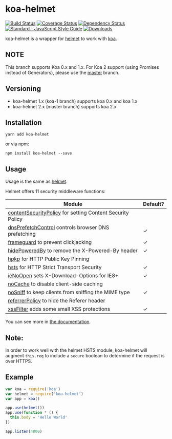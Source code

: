 koa-helmet
==========

[![Build Status](https://img.shields.io/travis/venables/koa-helmet/koa-1.svg)](https://travis-ci.org/venables/koa-helmet)
[![Coverage Status](https://coveralls.io/repos/github/venables/koa-helmet/badge.svg?branch=koa-1)](https://coveralls.io/github/venables/koa-helmet?branch=koa-1)
[![Dependency Status](https://img.shields.io/david/venables/koa-helmet.svg)](https://david-dm.org/venables/koa-helmet)
[![Standard - JavaScript Style Guide](https://img.shields.io/badge/code%20style-standard-brightgreen.svg)](http://standardjs.com/)
[![Downloads](https://img.shields.io/npm/dm/koa-helmet.svg)](https://www.npmjs.com/package/koa-helmet)

koa-helmet is a wrapper for [helmet](https://github.com/helmetjs/helmet) to work with [koa](https://github.com/koajs/koa).

NOTE
----

This branch supports Koa 0.x and 1.x.  For Koa 2 support (using Promises instead of Generators), please use the [master](https://github.com/venables/koa-helmet) branch.


Versioning
----------

* koa-helmet 1.x (koa-1 branch) supports koa 0.x and koa 1.x
* koa-helmet 2.x (master branch) supports koa 2.x


Installation
------------

```
yarn add koa-helmet
```

or via npm:

```
npm install koa-helmet --save
```

Usage
-----

Usage is the same as [helmet](https://github.com/helmetjs/helmet).

Helmet offers 11 security middleware functions:

| Module | Default? |
|---|---|
| [contentSecurityPolicy](https://helmetjs.github.io/docs/csp/) for setting Content Security Policy |  |
| [dnsPrefetchControl](https://helmetjs.github.io/docs/dns-prefetch-control) controls browser DNS prefetching | ✓ |
| [frameguard](https://helmetjs.github.io/docs/frameguard/) to prevent clickjacking | ✓ |
| [hidePoweredBy](https://helmetjs.github.io/docs/hide-powered-by) to remove the X-Powered-By header | ✓ |
| [hpkp](https://helmetjs.github.io/docs/hpkp/) for HTTP Public Key Pinning |  |
| [hsts](https://helmetjs.github.io/docs/hsts/) for HTTP Strict Transport Security | ✓ |
| [ieNoOpen](https://helmetjs.github.io/docs/ienoopen) sets X-Download-Options for IE8+ | ✓ |
| [noCache](https://helmetjs.github.io/docs/nocache/) to disable client-side caching |  |
| [noSniff](https://helmetjs.github.io/docs/dont-sniff-mimetype) to keep clients from sniffing the MIME type | ✓ |
| [referrerPolicy](https://helmetjs.github.io/docs/referrer-policy) to hide the Referer header |  |
| [xssFilter](https://helmetjs.github.io/docs/xss-filter) adds some small XSS protections | ✓ |

You can see more in [the documentation](https://helmetjs.github.io/docs/).

Note:
-----

In order to work well with the helmet HSTS module, koa-helmet will augment
`this.req` to include a `secure` boolean to determine if the request
is over HTTPS.

Example
-------

```js
var koa = require('koa')
var helmet = require('koa-helmet')
var app = koa()

app.use(helmet())
app.use(function * () {
  this.body = 'Hello World'
})

app.listen(4000)
```
